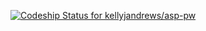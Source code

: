 [ ![Codeship Status for kellyjandrews/asp-pw](https://app.codeship.com/projects/a87a5a70-bbe8-0134-af05-325dab4154b9/status?branch=master)](https://app.codeship.com/projects/195777)
